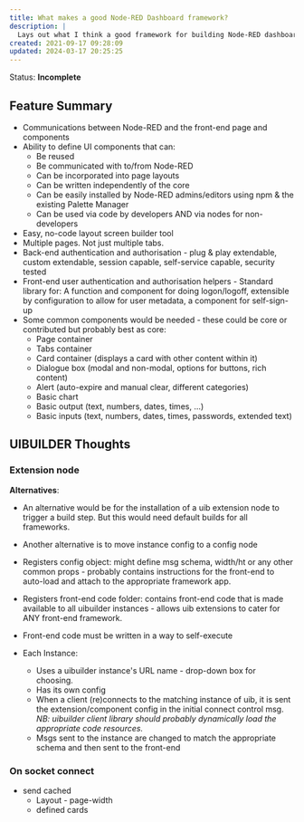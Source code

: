 ```yaml
---
title: What makes a good Node-RED Dashboard framework?
description: |
  Lays out what I think a good framework for building Node-RED dashboards would look like and what features it would have.
created: 2021-09-17 09:28:09
updated: 2024-03-17 20:25:25
---
```


Status: **Incomplete**

## Feature Summary

* Communications between Node-RED and the front-end page and components
* Ability to define UI components that can:
  * Be reused
  * Be communicated with to/from Node-RED
  * Can be incorporated into page layouts
  * Can be written independently of the core
  * Can be easily installed by Node-RED admins/editors using npm & the existing Palette Manager
  * Can be used via code by developers AND via nodes for non-developers
* Easy, no-code layout screen builder tool
* Multiple pages. Not just multiple tabs.
* Back-end authentication and authorisation - plug & play extendable, custom extendable, session capable, self-service capable, security tested
* Front-end user authentication and authorisation helpers - Standard library for: A function and component for doing logon/logoff, extensible by configuration to allow for user metadata, a component for self-sign-up
* Some common components would be needed - these could be core or contributed but probably best as core:
  * Page container
  * Tabs container
  * Card container (displays a card with other content within it)
  * Dialogue box (modal and non-modal, options for buttons, rich content)
  * Alert (auto-expire and manual clear, different categories)
  * Basic chart
  * Basic output (text, numbers, dates, times, ...)
  * Basic inputs (text, numbers, dates, times, passwords, extended text)

## UIBUILDER Thoughts

### Extension node

**Alternatives**: 
* An alternative would be for the installation of a uib extension node to trigger a build step. But this would need default builds for all frameworks.
* Another alternative is to move instance config to a config node

* Registers config object: might define msg schema, width/ht or any other common props - probably contains instructions for the front-end to auto-load and attach to the appropriate framework app.
* Registers front-end code folder: contains front-end code that is made available to all uibuilder instances - allows uib extensions to cater for ANY front-end framework.
* Front-end code must be written in a way to self-execute
* Each Instance:
  * Uses a uibuilder instance's URL name - drop-down box for choosing.
  * Has its own config
  * When a client (re)connects to the matching instance of uib, it is sent the extension/component config in the initial connect control msg.
    _NB: uibuilder client library should probably dynamically load the appropriate code resources._
  * Msgs sent to the instance are changed to match the appropriate schema and then sent to the front-end

### On socket connect

* send cached
  * Layout - page-width
  * defined cards
